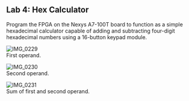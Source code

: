 ## Lab 4: Hex Calculator  
Program the FPGA on the Nexys A7-100T board to function as a simple hexadecimal calculator capable of adding and subtracting four-digit hexadecimal numbers using a 16-button keypad module.

![IMG_0229](https://user-images.githubusercontent.com/78381247/160968896-25073c12-68fa-4d30-a0b2-6d3f574b1647.jpg)  
First operand.

![IMG_0230](https://user-images.githubusercontent.com/78381247/160968911-571e0c4c-dd8e-45dd-a969-5520549c064c.jpg)  
Second operand.

![IMG_0231](https://user-images.githubusercontent.com/78381247/160968916-7e84dfa1-9027-4620-a1ba-6be100d1136c.jpg)  
Sum of first and second operand.
